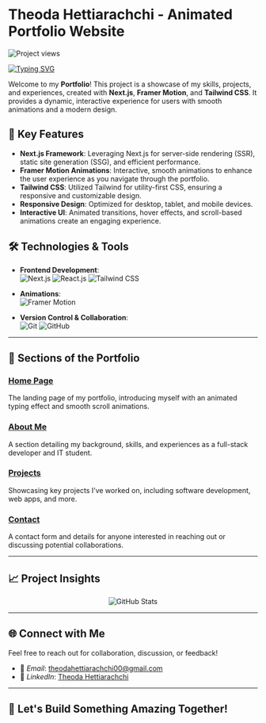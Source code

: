 # Theoda Hettiarachchi - Animated Portfolio Website

<!-- Dynamic Project Views Counter -->
<p align="left"> <img src="https://komarev.com/ghpvc/?username=YourUsername&label=Project%20views&color=0e75b6&style=flat" alt="Project views" /> </p>

<!-- Typing Animation -->
[![Typing SVG](https://readme-typing-svg.herokuapp.com?color=%2336BCF7&lines=Welcome+to+My+Animated+Portfolio!;Showcasing+My+Work+and+Skills;Built+with+Next.js,+Framer+Motion,+and+Tailwind+CSS)](https://git.io/typing-svg)

<!-- Intro -->
Welcome to my **Portfolio**! This project is a showcase of my skills, projects, and experiences, created with **Next.js**, **Framer Motion**, and **Tailwind CSS**. It provides a dynamic, interactive experience for users with smooth animations and a modern design.

## 🚀 Key Features

- **Next.js Framework**: Leveraging Next.js for server-side rendering (SSR), static site generation (SSG), and efficient performance.
- **Framer Motion Animations**: Interactive, smooth animations to enhance the user experience as you navigate through the portfolio.
- **Tailwind CSS**: Utilized Tailwind for utility-first CSS, ensuring a responsive and customizable design.
- **Responsive Design**: Optimized for desktop, tablet, and mobile devices.
- **Interactive UI**: Animated transitions, hover effects, and scroll-based animations create an engaging experience.

## 🛠️ Technologies & Tools

- **Frontend Development**:  
  ![Next.js](https://img.shields.io/badge/Next.js-%23000000.svg?style=for-the-badge&logo=next.js&logoColor=white)
  ![React.js](https://img.shields.io/badge/React-%2320232a.svg?style=for-the-badge&logo=react&logoColor=%2361DAFB)
  ![Tailwind CSS](https://img.shields.io/badge/Tailwind_CSS-%2338B2AC.svg?style=for-the-badge&logo=tailwind-css&logoColor=white)

- **Animations**:  
  ![Framer Motion](https://img.shields.io/badge/Framer_Motion-%2361DAFB.svg?style=for-the-badge&logo=framer&logoColor=white)

- **Version Control & Collaboration**:  
  ![Git](https://img.shields.io/badge/Git-%23F05033.svg?style=for-the-badge&logo=git&logoColor=white)
  ![GitHub](https://img.shields.io/badge/GitHub-%23121011.svg?style=for-the-badge&logo=github&logoColor=white)

---

## 📂 Sections of the Portfolio

### [Home Page](#)
The landing page of my portfolio, introducing myself with an animated typing effect and smooth scroll animations.

### [About Me](#)
A section detailing my background, skills, and experiences as a full-stack developer and IT student.

### [Projects](#)
Showcasing key projects I’ve worked on, including software development, web apps, and more.

### [Contact](#)
A contact form and details for anyone interested in reaching out or discussing potential collaborations.

---

## 📈 Project Insights

<p align="center">
  <img src="https://github-readme-stats.vercel.app/api?username=YourUsername&show_icons=true&theme=radical" alt="GitHub Stats" />
</p>

---

## 🌐 Connect with Me

Feel free to reach out for collaboration, discussion, or feedback!

- 📧 *Email*: [theodahettiarachchi00@gmail.com](mailto:theodahettiarachchi00@gmail.com)
- 💼 *LinkedIn*: [Theoda Hettiarachchi](https://www.linkedin.com/in/theoda-hettiarachchi-8536b2266/)

---

## 🎯 Let's Build Something Amazing Together!
